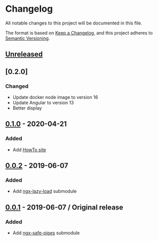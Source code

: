 # Changelog

All notable changes to this project will be documented in this file.

The format is based on [Keep a Changelog](https://keepachangelog.com/en/1.0.0/),
and this project adheres to [Semantic Versioning](https://semver.org/spec/v2.0.0.html).

## [Unreleased]

<!-- This section contains upcoming changes not yet in a version -->

<!-- ### Added -->

<!-- ### Changed -->

<!-- ### Removed -->

## [0.2.0]

### Changed

- Update docker node image to version 16
- Update Angular to version 13
- Better display

## [0.1.0] - 2020-04-21

### Added

- Add [HowTo site](https://ngx.it-era.dev)

## [0.0.2] - 2019-06-07

### Added

- Add [ngx-lazy-load](https://github.com/it-era/ngx-lazy-load) submodule

## [0.0.1] - 2019-06-07 / Original release

### Added

- Add [ngx-safe-pipes](https://github.com/it-era/ngx-safe-pipes) submodule

[unreleased]: https://github.com/it-era/ngx/compare/0.1.0...HEAD
[0.1.0]: https://github.com/it-era/ngx/compare/0.0.2...0.1.0
[0.0.2]: https://github.com/it-era/ngx/compare/0.0.1...0.0.2
[0.0.1]: https://github.com/it-era/ngx/releases/tag/0.0.1
